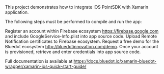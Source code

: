 This project demonstrates how to integrate iOS PointSDK with Xamarin application.

The following steps must be performed to compile and run the app:

Register an account within Firebase ecosystem https://firebase.google.com and include GoogleService-Info.plist into app source code.
Upload Remote Notification certificates to Firebase ecosystem.
Request a free demo for the Bluedot ecosystem http://bluedotinnovation.com/demo.
Once your account is provisioned, retrieve and enter credentials into app source code.

Full documentation is available at https://docs.bluedot.io/xamarin-bluedot-wrapper/xamarin-ios-quick-start-guide/
